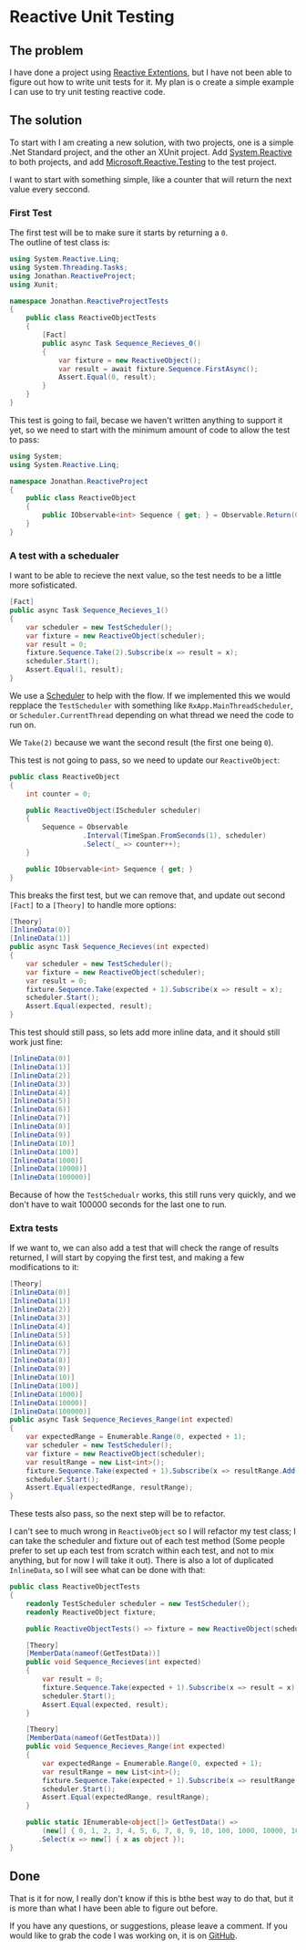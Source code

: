 # Reactive Unit Testing

## The problem

I have done a project using [Reactive Extentions](http://reactivex.io/), but I have not been able to figure out how to write unit tests for it.
My plan is o create a simple example I can use to try unit testing reactive code.

## The solution

To start with I am creating a new solution, with two projects, one is a simple .Net Standard project, and the other an XUnit project.
Add [System.Reactive](https://www.nuget.org/packages/System.Reactive/) to both projects, and add [Microsoft.Reactive.Testing](https://www.nuget.org/packages/Microsoft.Reactive.Testing/) to the test project.

I want to start with something simple, like a counter that will return the next value every seccond.

### First Test

The first test will be to make sure it starts by returning a `0`.  
The outline of test class is:

```csharp
using System.Reactive.Linq;
using System.Threading.Tasks;
using Jonathan.ReactiveProject;
using Xunit;

namespace Jonathan.ReactiveProjectTests
{
    public class ReactiveObjectTests
    {
        [Fact]
        public async Task Sequence_Recieves_0()
        {
            var fixture = new ReactiveObject();
            var result = await fixture.Sequence.FirstAsync();
            Assert.Equal(0, result);
        }
    }
}
```

This test is going to fail, becase we haven't written anything to support it yet,
so we need to start with the minimum amount of code to allow the test to pass:

```csharp
using System;
using System.Reactive.Linq;

namespace Jonathan.ReactiveProject
{
    public class ReactiveObject
    {
        public IObservable<int> Sequence { get; } = Observable.Return(0);
    }
}
```

### A test with a schedualer

I want to be able to recieve the next value, so the test needs to be a little more sofisticated.

```csharp
[Fact]
public async Task Sequence_Recieves_1()
{
    var scheduler = new TestScheduler();
    var fixture = new ReactiveObject(scheduler);
    var result = 0;
    fixture.Sequence.Take(2).Subscribe(x => result = x);
    scheduler.Start();
    Assert.Equal(1, result);
}
```

We use a [Scheduler](http://www.introtorx.com/Content/v1.0.10621.0/15_SchedulingAndThreading.html) to help with the flow. If we implemented this we would repplace the `TestScheduler` with something like `RxApp.MainThreadScheduler`, or `Scheduler.CurrentThread` depending on what thread we need the code to run on.

We `Take(2)` because we want the second result (the first one being `0`).

This test is not going to pass, so we need to update our `ReactiveObject`:

```csharp
public class ReactiveObject
{
    int counter = 0;

    public ReactiveObject(IScheduler scheduler)
    {
        Sequence = Observable
                  .Interval(TimeSpan.FromSeconds(1), scheduler)
                  .Select(_ => counter++);
    }

    public IObservable<int> Sequence { get; }
}
```

This breaks the first test, but we can remove that, and update out second `[Fact]` to a `[Theory]` to handle more options:

```csharp
[Theory]
[InlineData(0)]
[InlineData(1)]
public async Task Sequence_Recieves(int expected)
{
    var scheduler = new TestScheduler();
    var fixture = new ReactiveObject(scheduler);
    var result = 0;
    fixture.Sequence.Take(expected + 1).Subscribe(x => result = x);
    scheduler.Start();
    Assert.Equal(expected, result);
}
```

This test should still pass, so lets add more inline data, and it should still work just fine:

```csharp
[InlineData(0)]
[InlineData(1)]
[InlineData(2)]
[InlineData(3)]
[InlineData(4)]
[InlineData(5)]
[InlineData(6)]
[InlineData(7)]
[InlineData(8)]
[InlineData(9)]
[InlineData(10)]
[InlineData(100)]
[InlineData(1000)]
[InlineData(10000)]
[InlineData(100000)]
```

Because of how the `TestSchedualr` works, this still runs very quickly, and we don't have to wait 100000 seconds for the last one to run.

### Extra tests

If we want to, we can also add a test that will check the range of results returned, I will start by copying the first test, and making a few modifications to it:

```csharp
[Theory]
[InlineData(0)]
[InlineData(1)]
[InlineData(2)]
[InlineData(3)]
[InlineData(4)]
[InlineData(5)]
[InlineData(6)]
[InlineData(7)]
[InlineData(8)]
[InlineData(9)]
[InlineData(10)]
[InlineData(100)]
[InlineData(1000)]
[InlineData(10000)]
[InlineData(100000)]
public async Task Sequence_Recieves_Range(int expected)
{
    var expectedRange = Enumerable.Range(0, expected + 1);
    var scheduler = new TestScheduler();
    var fixture = new ReactiveObject(scheduler);
    var resultRange = new List<int>();
    fixture.Sequence.Take(expected + 1).Subscribe(x => resultRange.Add(x));
    scheduler.Start();
    Assert.Equal(expectedRange, resultRange);
}
```

These tests also pass, so the next step will be to refactor.

I can't see to much wrong in `ReactiveObject` so I will refactor my test class;
I can take the scheduler and fixture out of each test method (Some people prefer to set up each test from scratch within each test, and not to mix anything, but for now I will take it out). There is also a lot of duplicated `InlineData`, so I will see what can be done with that:

```csharp
public class ReactiveObjectTests
{
    readonly TestScheduler scheduler = new TestScheduler();
    readonly ReactiveObject fixture;

    public ReactiveObjectTests() => fixture = new ReactiveObject(scheduler);

    [Theory]
    [MemberData(nameof(GetTestData))]
    public void Sequence_Recieves(int expected)
    {
        var result = 0;
        fixture.Sequence.Take(expected + 1).Subscribe(x => result = x);
        scheduler.Start();
        Assert.Equal(expected, result);
    }

    [Theory]
    [MemberData(nameof(GetTestData))]
    public void Sequence_Recieves_Range(int expected)
    {
        var expectedRange = Enumerable.Range(0, expected + 1);
        var resultRange = new List<int>();
        fixture.Sequence.Take(expected + 1).Subscribe(x => resultRange.Add(x));
        scheduler.Start();
        Assert.Equal(expectedRange, resultRange);
    }

    public static IEnumerable<object[]> GetTestData() =>
        (new[] { 0, 1, 2, 3, 4, 5, 6, 7, 8, 9, 10, 100, 1000, 10000, 100000 })
       .Select(x => new[] { x as object });
}
```

## Done

That is it for now, I really don't know if this is bthe best way to do that, but it is more than what I have been able to figure out before.

If you have any questions, or suggestions, please leave a comment. If you would like to grab the code I was working on, it is on [GitHub](https://github.com/Thorocaine/JonathanPeelBlog/tree/master/RX-TDD-01).
